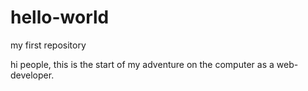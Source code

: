 # hello-world
my first repository

hi people,
this is the start of my adventure on the computer as a web- developer.
